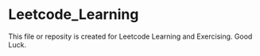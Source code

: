# Leetcode_Learning
This file or reposity is created for Leetcode Learning and Exercising.
Good Luck.
